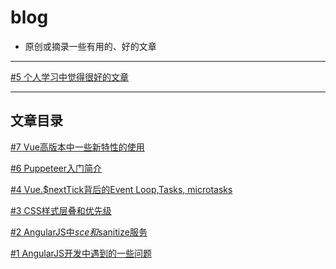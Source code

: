 # blog
* 原创或摘录一些有用的、好的文章

<hr>

[#5 个人学习中觉得很好的文章](https://github.com/masterkong/blog/issues/5)

<hr>

## 文章目录
[#7 Vue高版本中一些新特性的使用](https://github.com/masterkong/blog/issues/7)

[#6 Puppeteer入门简介](https://github.com/masterkong/blog/issues/6)

[#4 Vue.$nextTick背后的Event Loop,Tasks, microtasks](https://github.com/masterkong/blog/issues/4)

[#3 CSS样式层叠和优先级](https://github.com/masterkong/blog/issues/3)

[#2 AngularJS中$sce和$sanitize服务](https://github.com/masterkong/blog/issues/2)

[#1 AngularJS开发中遇到的一些问题](https://github.com/masterkong/blog/issues/1)
